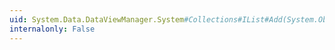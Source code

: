 ```yaml
---
uid: System.Data.DataViewManager.System#Collections#IList#Add(System.Object)
internalonly: False
---
```

